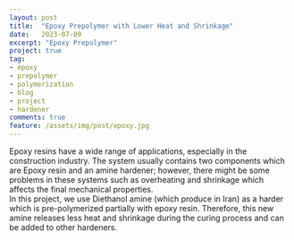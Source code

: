 ```yaml
---
layout: post
title:  "Epoxy Prepolymer with Lower Heat and Shrinkage"
date:   2023-07-09
excerpt: "Epoxy Prepolymer"
project: true
tag:
- epoxy 
- prepolymer
- polymerization
- blog
- project
- hardener
comments: true
feature: /assets/img/post/epoxy.jpg
---
```


Epoxy resins have a wide range of applications, especially in the construction industry. The system usually contains two components which are Epoxy resin and an amine hardener; however, there might be some problems in these systems such as overheating and shrinkage which affects the final mechanical properties.<br>
In this project, we use Diethanol amine (which produce in Iran) as a harder which is pre-polymerized partially with epoxy resin. Therefore, this new amine releases less heat and shrinkage during the curing process and can be added to other hardeners.
